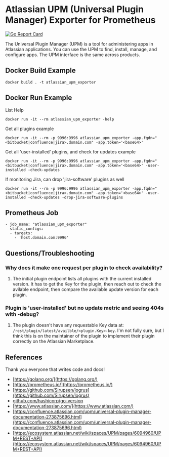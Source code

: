 # Atlassian UPM (Universal Plugin Manager) Exporter for Prometheus

[![Go Report Card](https://goreportcard.com/badge/github.com/polarisalpha/atlassian_upm_exporter)](https://goreportcard.com/report/github.com/polarisalpha/atlassian_upm_exporter)

The Universal Plugin Manager (UPM) is a tool for administering apps in Atlassian applications. You can use the UPM to find, install, manage, and configure apps. The UPM interface is the same across products.

## Docker Build Example

```none
docker build . -t atlassian_upm_exporter
```

## Docker Run Example

List Help

```none
docker run -it --rm atlassian_upm_exporter -help
```

Get all plugins example

```none
docker run -it --rm -p 9996:9996 atlassian_upm_exporter -app.fqdn="<bitbucket|confluence|jira>.domain.com" -app.token='<base64>'
```

Get all 'user-installed' plugins, and check for updates example

```none
docker run -it --rm -p 9996:9996 atlassian_upm_exporter -app.fqdn="<bitbucket|confluence|jira>.domain.com" -app.token='<base64>' -user-installed -check-updates
```

If monitoring Jira, can drop 'jira-software' plugins as well

```none
docker run -it --rm -p 9996:9996 atlassian_upm_exporter -app.fqdn="<bitbucket|confluence|jira>.domain.com" -app.token='<base64>' -user-installed -check-updates -drop-jira-software-plugins
```

## Prometheus Job

```none
- job_name: "atlassian_upm_exporter"
  static_configs:
  - targets:
    - 'host.domain.com:9996'
```

## Questions/Troubleshooting

### Why does it make one request per plugin to check availability?

1. The initial plugin endpoint lists all plugins with the current installed version. It has to get the Key for the plugin, then reach out to check the avilable endpoint, then compare the available update version for each plugin.

### Plugin is 'user-installed' but no update metric and seeing 404s with -debug?

1. The plugin doesn't have any requestable Key data at: `/rest/plugin/latest/availble/<plugin.Key>-key`. I'm not fully sure, but I think this is on the maintainer of the plugin to implement their plugin correctly on the Atlassian Marketplace.

## References

Thank you everyone that writes code and docs!

* [https://golang.org/](https://golang.org/)
* [https://prometheus.io/](https://prometheus.io/)
* [https://github.com/Sirupsen/logrus](https://github.com/Sirupsen/logrus)
* [github.com/hashicorp/go-version](github.com/hashicorp/go-version)
* [https://www.atlassian.com/](https://www.atlassian.com/)
* [https://confluence.atlassian.com/upm/universal-plugin-manager-documentation-273875696.html](https://confluence.atlassian.com/upm/universal-plugin-manager-documentation-273875696.html)
* [https://ecosystem.atlassian.net/wiki/spaces/UPM/pages/6094960/UPM+REST+API](https://ecosystem.atlassian.net/wiki/spaces/UPM/pages/6094960/UPM+REST+API)
